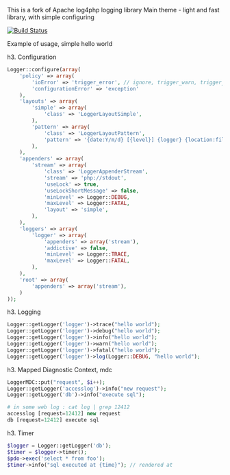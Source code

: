 This is a fork of Apache log4php logging library
Main theme - light and fast library, with simple configuring

[![Build Status](https://api.travis-ci.org/mitallast/php-logger.png)](https://travis-ci.org/mitallast/php-logger)

Example of usage, simple hello world

h3. Configuration

```php
Logger::configure(array(
    'policy' => array(
        'ioError' => 'trigger_error', // ignore, trigger_warn, trigger_error, exception or exit
        'configurationError' => 'exception'
    ),
    'layouts' => array(
        'simple' => array(
            'class' => 'LoggerLayoutSimple',
        ),
        'pattern' => array(
            'class' => 'LoggerLayoutPattern',
            'pattern' => '{date:Y/m/d} [{level}] {logger} {location:file:line, class.function} {mdc:key} {mdc} {ndc}: {message} {ex}',
        ),
    ),
    'appenders' => array(
        'stream' => array(
            'class' => 'LoggerAppenderStream',
            'stream' => 'php://stdout',
            'useLock' => true,
            'useLockShortMessage' => false,
            'minLevel' => Logger::DEBUG,
            'maxLevel' => Logger::FATAL,
            'layout' => 'simple',
        ),
    ),
    'loggers' => array(
        'logger' => array(
            'appenders' => array('stream'),
            'addictive' => false,
            'minLevel' => Logger::TRACE,
            'maxLevel' => Logger::FATAL,
        ),
    ),
    'root' => array(
        'appenders' => array('stream'),
    )
));
```
h3. Logging

```php
Logger::getLogger('logger')->trace("hello world");
Logger::getLogger('logger')->debug("hello world");
Logger::getLogger('logger')->info("hello world");
Logger::getLogger('logger')->warn("hello world");
Logger::getLogger('logger')->fatal("hello world");
Logger::getLogger('logger')->log(Logger::DEBUG, "hello world");
```

h3. Mapped Diagnostic Context, mdc

```php
LoggerMDC::put("request", $i++);
Logger::getLogger('accesslog')->info("new request");
Logger::getLogger('db')->info("execute sql");

# in some web log : cat log | grep 12412
accesslog [request=12412] new request
db [request=12412] execute sql
```

h3. Timer

```php
$logger = Logger::getLogger('db');
$timer = $logger->timer();
$pdo->exec('select * from foo');
$timer->info("sql executed at {time}"); // rendered at
```